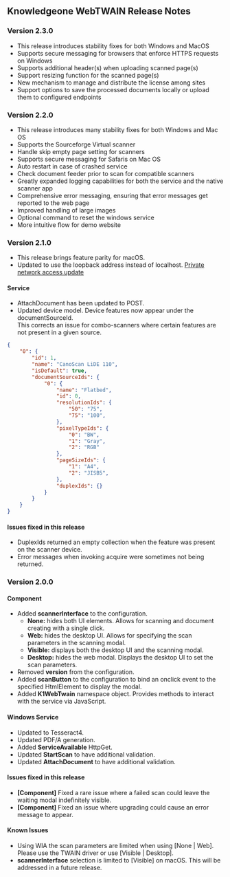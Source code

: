 ## Knowledgeone WebTWAIN Release Notes

### Version 2.3.0
- This release introduces stability fixes for both Windows and MacOS
- Supports secure messaging for browsers that enforce HTTPS requests on Windows
- Supports additional header(s) when uploading scanned page(s)
- Support resizing function for the scanned page(s)
- New mechanism to manage and distribute the license among sites
- Support options to save the processed documents locally or upload them to configured endpoints

### Version 2.2.0
- This release introduces many stability fixes for both Windows and Mac OS
- Supports the Sourceforge Virtual scanner
- Handle skip empty page setting for scanners
- Supports secure messaging for Safaris on Mac OS
- Auto restart in case of crashed service
- Check document feeder prior to scan for compatible scanners
- Greatly expanded logging capabilities for both the service and the native scanner app
- Comprehensive error messaging, ensuring that error messages get reported to the web page
- Improved handling of large images 
- Optional command to reset the windows service 
- More intuitive flow for demo website

### Version 2.1.0
- This release brings feature parity for macOS. 
- Updated to use the loopback address instead of localhost. [Private network access update](https://developer.chrome.com/blog/private-network-access-update/)

#### Service
- AttachDocument has been updated to POST.
- Updated device model. Device features now appear under the documentSourceId.  
This corrects an issue for combo-scanners where certain features are not present in a given source.

``` json
{
	"0": {
		"id": 1,
		"name": "CanoScan LiDE 110",
		"isDefault": true,
		"documentSourceIds": {
			"0": {
				"name": "Flatbed",
				"id": 0,
				"resolutionIds": {
					"50": "75",
					"75": "100",
				},
				"pixelTypeIds": {
					"0": "BW",
					"1": "Gray",
					"2": "RGB"
				},
				"pageSizeIds": {
					"1": "A4",
					"2": "JISB5",
				},
				"duplexIds": {}
			}
		}
	}
}
```

#### Issues fixed in this release
- DuplexIds returned an empty collection when the feature was present on the scanner device.
- Error messages when invoking acquire were sometimes not being returned.

### Version 2.0.0

#### Component
- Added **scannerInterface** to the configuration.
  - **None:** hides both UI elements. Allows for scanning and document creating with a single click.
  - **Web:** hides the desktop UI. Allows for specifying the scan parameters in the scanning modal.
  - **Visible:** displays both the desktop UI and the scanning modal.
  - **Desktop:** hides the web modal. Displays the desktop UI to set the scan parameters.
- Removed **version** from the configuration.
- Added **scanButton** to the configuration to bind an onclick event to the specified HtmlElement to display the modal.
- Added **K1WebTwain** namespace object. Provides methods to interact with the service via JavaScript.

#### Windows Service
- Updated to Tesseract4.
- Updated PDF/A generation.
- Added **ServiceAvailable** HttpGet.
- Updated **StartScan** to have additional validation.
- Updated **AttachDocument** to have additional validation.

#### Issues fixed in this release
- **\[Component]** Fixed a rare issue where a failed scan could leave the waiting modal indefinitely visible.
- **\[Component]** Fixed an issue where upgrading could cause an error message to appear.

#### Known Issues
- Using WIA the scan parameters are limited when using [None | Web]. Please use the TWAIN driver or use [Visible | Desktop].
- **scannerInterface** selection is limited to [Visible] on macOS. This will be addressed in a future release.
